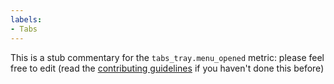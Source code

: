 ```yaml
---
labels:
- Tabs
---
```

This is a stub commentary for the `tabs_tray.menu_opened` metric: please feel free to edit (read the
[contributing guidelines](https://github.com/mozilla/glean-annotations/blob/main/CONTRIBUTING.md)
if you haven't done this before)
